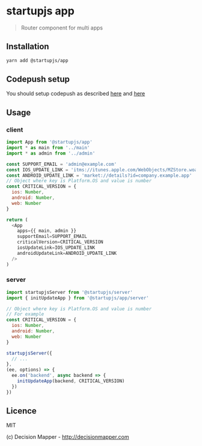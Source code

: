 # startupjs app
> Router component for multi apps

## Installation

```sh
yarn add @startupjs/app
```

## Codepush setup

You should setup codepush as described
[here](https://docs.microsoft.com/en-us/appcenter/distribution/codepush/react-native)
and [here](https://paper.dropbox.com/doc/Setup-CodePush-for-RN-app.--AgoJbp6ktolYMqTE0ksiVBqTAg-nKoimxRHPVDhAV8xgUei5)

## Usage

### client

```js
import App from '@startupjs/app'
import * as main from '../main'
import * as admin from '../admin'

const SUPPORT_EMAIL = 'admin@example.com'
const IOS_UPDATE_LINK = 'itms://itunes.apple.com/WebObjects/MZStore.woa/wa/viewSoftware?id=0000000000&mt=8'
const ANDROID_UPDATE_LINK = 'market://details?id=company.example.app'
// Object where key is Platform.OS and value is number
const CRITICAL_VERSION = {
  ios: Number,
  android: Number,
  web: Number
}

return (
  <App
    apps={{ main, admin }}
    supportEmail=SUPPORT_EMAIL
    criticalVersion=CRITICAL_VERSION
    iosUpdateLink=IOS_UPDATE_LINK
    androidUpdateLink=ANDROID_UPDATE_LINK
  />
)
```

### server
```js
import startupjsServer from '@startupjs/server'
import { initUpdateApp } from '@startupjs/app/server'

// Object where key is Platform.OS and value is number
// For example
const CRITICAL_VERSION = {
  ios: Number,
  android: Number,
  web: Number
}

startupjsServer({
  // ...
},
(ee, options) => {
  ee.on('backend', async backend => {
    initUpdateApp(backend, CRITICAL_VERSION)
  })
})
```

## Licence

MIT

(c) Decision Mapper - http://decisionmapper.com
